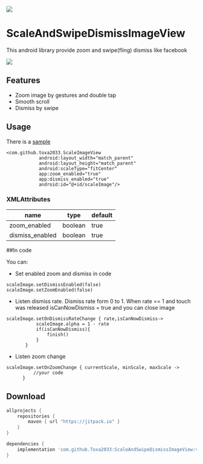 [![](https://jitpack.io/v/Toxa2033/ScaleAndSwipeDismissImageView.svg)](https://jitpack.io/#Toxa2033/ScaleAndSwipeDismissImageView)

# ScaleAndSwipeDismissImageView

This android library provide zoom and swipe(fling) dismiss like facebook

![](https://github.com/Toxa2033/ScaleAndSwipeDismissImageView/blob/master/ezgif-5-bf0abf6acad8.gif)


## Features
- Zoom image by gestures and double tap
- Smooth scroll
- Dismiss by swipe 

## Usage 

There is a [sample](https://github.com/Toxa2033/ScaleAndSwipeDismissImageView/blob/master/app/src/main/java/com/github/scaleimageandswipedissmiss/MainActivity.kt)

```
<com.github.toxa2033.ScaleImageView
            android:layout_width="match_parent"
            android:layout_height="match_parent"
            android:scaleType="fitCenter"
            app:zoom_enabled="true"
            app:dismiss_enabled="true"
            android:id="@+id/scaleImage"/>
```

### XMLAttributes
| name | type | default |
| --- | --- | --- |
| zoom_enabled | boolean | true |
| dismiss_enabled | boolean | true |

##In code

You can:
 - Set enabled zoom and dismiss in code 
```
scaleImage.setDismissEnabled(false)
scaleImage.setZoomEnabled(false)
```

 - Listen dismiss rate. Dismiss rate form 0 to 1. When rate == 1 and touch was released isCanNowDismiss = true and you can close image
 ```
scaleImage.setOnDismissRateChange { rate,isCanNowDismiss->
            scaleImage.alpha = 1 - rate
            if(isCanNowDismiss){
                finish()
            }
        }
```
 
 - Listen zoom change 
  ```
scaleImage.setOnZoomChange { currentScale, minScale, maxScale -> 
            //your code 
        }
```



## Download

```build.gradle
allprojects {
	repositories {
        maven { url "https://jitpack.io" }
    }
}
```

```app/build.gradle
dependencies {
    implementation 'com.github.Toxa2033:ScaleAndSwipeDismissImageView:v0.5'
}
```
